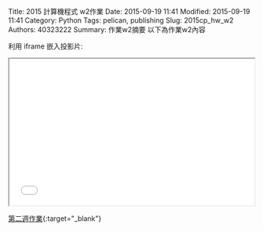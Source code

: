 Title: 2015 計算機程式 w2作業
Date: 2015-09-19 11:41
Modified: 2015-09-19 11:41
Category: Python
Tags: pelican, publishing
Slug: 2015cp_hw_w2
Authors: 40323222
Summary: 作業w2摘要
以下為作業w2內容

利用 iframe 嵌入投影片:

<iframe src="40323222_cp_w2.html" width="500" height="300"></iframe>

[第二週作業](40323222_cp_w2.html){:target="_blank"}


